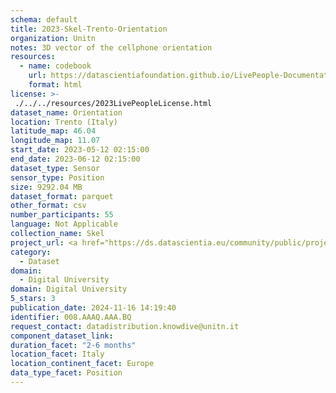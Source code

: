 ```yaml
---
schema: default
title: 2023-Skel-Trento-Orientation
organization: Unitn
notes: 3D vector of the cellphone orientation
resources:
  - name: codebook
    url: https://datascientiafoundation.github.io/LivePeople-Documentation/codebooks/2023_SKEL_Trento_orientation.html
    format: html
license: >-
 ./../../resources/2023LivePeopleLicense.html
dataset_name: Orientation
location: Trento (Italy)
latitude_map: 46.04
longitude_map: 11.07
start_date: 2023-05-12 02:15:00
end_date: 2023-06-12 02:15:00
dataset_type: Sensor
sensor_type: Position
size: 9292.04 MB
dataset_format: parquet
other_format: csv
number_participants: 55
language: Not Applicable
collection_name: Skel
project_url: <a href="https://ds.datascientia.eu/community/public/projects/">https://ds.datascientia.eu/community/public/projects/</a>
category: 
  - Dataset
domain: 
  - Digital University
domain: Digital University
5_stars: 3
publication_date: 2024-11-16 14:19:40
identifier: 008.AAAQ.AAA.BQ
request_contact: datadistribution.knowdive@unitn.it
component_dataset_link: 
duration_facet: "2-6 months"
location_facet: Italy
location_continent_facet: Europe
data_type_facet: Position
---
```

